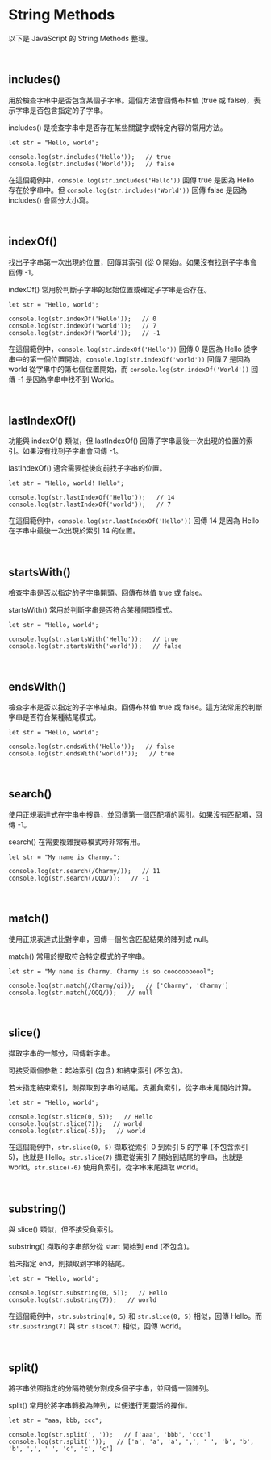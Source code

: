 # String Methods

以下是 JavaScript 的 String Methods 整理。

<br />

## includes()

用於檢查字串中是否包含某個子字串。這個方法會回傳布林值 (true 或 false)，表示字串是否包含指定的子字串。

includes() 是檢查字串中是否存在某些關鍵字或特定內容的常用方法。

```
let str = "Hello, world";

console.log(str.includes('Hello'));   // true
console.log(str.includes('World'));   // false
```

在這個範例中，`console.log(str.includes('Hello'))` 回傳 true 是因為 Hello 存在於字串中。但 `console.log(str.includes('World'))` 回傳 false 是因為 includes() 會區分大小寫。

<br />

## indexOf()

找出子字串第一次出現的位置，回傳其索引 (從 0 開始)。如果沒有找到子字串會回傳 -1。

indexOf() 常用於判斷子字串的起始位置或確定子字串是否存在。

```
let str = "Hello, world";

console.log(str.indexOf('Hello'));   // 0
console.log(str.indexOf('world'));   // 7
console.log(str.indexOf('World'));   // -1
```

在這個範例中，`console.log(str.indexOf('Hello'))` 回傳 0 是因為 Hello 從字串中的第一個位置開始，`console.log(str.indexOf('world'))` 回傳 7 是因為 world 從字串中的第七個位置開始，而 `console.log(str.indexOf('World'))` 回傳 -1 是因為字串中找不到 World。

<br />

## lastIndexOf()

功能與 indexOf() 類似，但 lastIndexOf() 回傳子字串最後一次出現的位置的索引。如果沒有找到子字串會回傳 -1。

lastIndexOf() 適合需要從後向前找子字串的位置。

```
let str = "Hello, world! Hello";

console.log(str.lastIndexOf('Hello'));   // 14
console.log(str.lastIndexOf('world'));   // 7
```

在這個範例中，`console.log(str.lastIndexOf('Hello'))` 回傳 14 是因為 Hello 在字串中最後一次出現於索引 14 的位置。

<br />

## startsWith()

檢查字串是否以指定的子字串開頭。回傳布林值 true 或 false。

startsWith() 常用於判斷字串是否符合某種開頭模式。

```
let str = "Hello, world";

console.log(str.startsWith('Hello'));   // true
console.log(str.startsWith('world'));   // false
```

<br />

## endsWith()

檢查字串是否以指定的子字串結束。回傳布林值 true 或 false。這方法常用於判斷字串是否符合某種結尾模式。

```
let str = "Hello, world";

console.log(str.endsWith('Hello'));   // false
console.log(str.endsWith('world!'));   // true
```

<br />

## search()

使用正規表達式在字串中搜尋，並回傳第一個匹配項的索引。如果沒有匹配項，回傳 -1。

search() 在需要複雜搜尋模式時非常有用。

```
let str = "My name is Charmy.";

console.log(str.search(/Charmy/));   // 11
console.log(str.search(/QQQ/));   // -1
```

<br />

## match()

使用正規表達式比對字串，回傳一個包含匹配結果的陣列或 null。

match() 常用於提取符合特定模式的子字串。

```
let str = "My name is Charmy. Charmy is so cooooooooool";

console.log(str.match(/Charmy/gi));   // ['Charmy', 'Charmy']
console.log(str.match(/QQQ/));   // null
```

<br />

## slice()

擷取字串的一部分，回傳新字串。

可接受兩個參數：起始索引 (包含) 和結束索引 (不包含)。

若未指定結束索引，則擷取到字串的結尾。支援負索引，從字串末尾開始計算。

```
let str = "Hello, world";

console.log(str.slice(0, 5));   // Hello
console.log(str.slice(7));   // world
console.log(str.slice(-5));   // world
```

在這個範例中，`str.slice(0, 5)` 擷取從索引 0 到索引 5 的字串 (不包含索引 5)，也就是 Hello。`str.slice(7)` 擷取從索引 7 開始到結尾的字串，也就是 world。`str.slice(-6)` 使用負索引，從字串末尾擷取 world。

<br />

## substring()

與 slice() 類似，但不接受負索引。

substring() 擷取的字串部分從 start 開始到 end (不包含)。

若未指定 end，則擷取到字串的結尾。

```
let str = "Hello, world";

console.log(str.substring(0, 5));   // Hello
console.log(str.substring(7));   // world
```

在這個範例中，`str.substring(0, 5)` 和 `str.slice(0, 5)` 相似，回傳 Hello。而 `str.substring(7)` 與 `str.slice(7)` 相似，回傳 world。

<br />

## split()

將字串依照指定的分隔符號分割成多個子字串，並回傳一個陣列。

split() 常用於將字串轉換為陣列，以便進行更靈活的操作。

```
let str = "aaa, bbb, ccc";

console.log(str.split(', '));   // ['aaa', 'bbb', 'ccc']
console.log(str.split(''));   // ['a', 'a', 'a', ',', ' ', 'b', 'b', 'b', ',', ' ', 'c', 'c', 'c']
```
